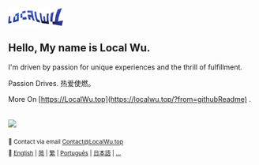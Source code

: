 <p align="left" style="display:inline;">
  <a href="https://localwu.top/?from=githubReadme"><img height="36px" src="./brand/localwu-wordmark.png" /></a>

</p>

## Hello, My name is Local Wu.

I'm driven by passion for unique experiences and the thrill of fulfillment.

Passion Drives. 热爱使燃。

More On [https://LocalWu.top](https://localwu.top/?from=githubReadme) .

## <img height="14px" src="https://github.com/user-attachments/assets/a16c3b61-6f41-4ba2-98d1-c117c7c07fb5" />

<p align="right" style="display:inline;">
<sup>
  📧 Contact via email <a href="mailto:Contact@LocalWu.top"><span>Contact@LocalWu.top</span></a>
</sup>
</p>
<br>
<p align="right" style="display:inline;">
<sup>
  📍 <a href="https://github.com/localwu/localwu/blob/main/README.md"><span>English</span></a>&nbsp;|
  <a href="https://github.com/localwu/localwu/blob/main/multilingual-version/README_SC.md"><span>简</span></a>&nbsp;|
  <a href="https://github.com/localwu/localwu/blob/main/multilingual-version/README_TC.md"><span>繁</span></a>&nbsp;|
  <a href="https://github.com/localwu/localwu/blob/main/multilingual-version/README_Pt.md"><span>Português</span></a>&nbsp;|
  <a href="https://github.com/localwu/localwu/blob/main/multilingual-version/README_Jp.md"><span>日本語</span></a>&nbsp;|
  <a href="https://github.com/localwu/localwu/blob/main/multilingual-version/README_More.md"><span>...</span></a>
</sup>
</p>
